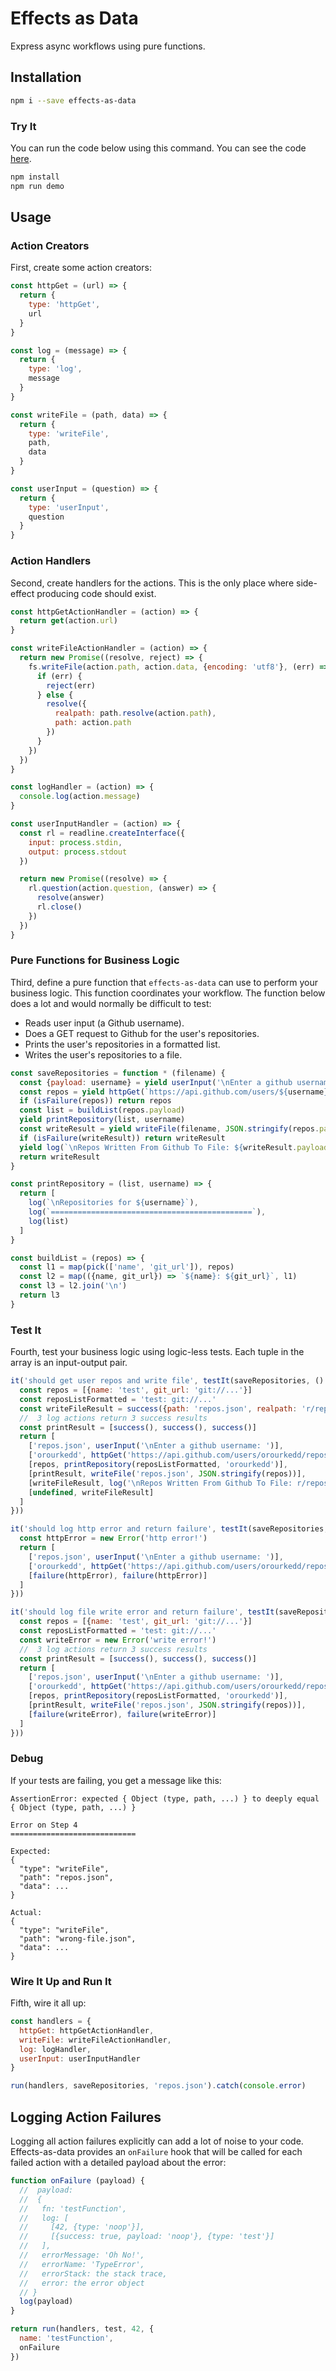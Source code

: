 # Effects as Data

Express async workflows using pure functions.

## Installation
```sh
npm i --save effects-as-data
```

### Try It
You can run the code below using this command.  You can see the code [here](https://github.com/orourkedd/effects-as-data/blob/master/src/demo/repos.js).
```sh
npm install
npm run demo
```

## Usage
### Action Creators
First, create some action creators:
```js
const httpGet = (url) => {
  return {
    type: 'httpGet',
    url
  }
}

const log = (message) => {
  return {
    type: 'log',
    message
  }
}

const writeFile = (path, data) => {
  return {
    type: 'writeFile',
    path,
    data
  }
}

const userInput = (question) => {
  return {
    type: 'userInput',
    question
  }
}
```

### Action Handlers
Second, create handlers for the actions.  This is the only place where side-effect producing code should exist.
```js
const httpGetActionHandler = (action) => {
  return get(action.url)
}

const writeFileActionHandler = (action) => {
  return new Promise((resolve, reject) => {
    fs.writeFile(action.path, action.data, {encoding: 'utf8'}, (err) => {
      if (err) {
        reject(err)
      } else {
        resolve({
          realpath: path.resolve(action.path),
          path: action.path
        })
      }
    })
  })
}

const logHandler = (action) => {
  console.log(action.message)
}

const userInputHandler = (action) => {
  const rl = readline.createInterface({
    input: process.stdin,
    output: process.stdout
  })

  return new Promise((resolve) => {
    rl.question(action.question, (answer) => {
      resolve(answer)
      rl.close()
    })
  })
}
```

### Pure Functions for Business Logic
Third, define a pure function that `effects-as-data` can use to perform your business logic.  This function coordinates your workflow.  The function below does a lot and would normally be difficult to test:
* Reads user input (a Github username).
* Does a GET request to Github for the user's repositories.
* Prints the user's repositories in a formatted list.
* Writes the user's repositories to a file.

```js
const saveRepositories = function * (filename) {
  const {payload: username} = yield userInput('\nEnter a github username: ')
  const repos = yield httpGet(`https://api.github.com/users/${username}/repos`)
  if (isFailure(repos)) return repos
  const list = buildList(repos.payload)
  yield printRepository(list, username)
  const writeResult = yield writeFile(filename, JSON.stringify(repos.payload))
  if (isFailure(writeResult)) return writeResult
  yield log(`\nRepos Written From Github To File: ${writeResult.payload.realpath}`)
  return writeResult
}

const printRepository = (list, username) => {
  return [
    log(`\nRepositories for ${username}`),
    log(`=============================================`),
    log(list)
  ]
}

const buildList = (repos) => {
  const l1 = map(pick(['name', 'git_url']), repos)
  const l2 = map(({name, git_url}) => `${name}: ${git_url}`, l1)
  const l3 = l2.join('\n')
  return l3
}
```

### Test It
Fourth, test your business logic using logic-less tests.  Each tuple in the array is an input-output pair.
```js
it('should get user repos and write file', testIt(saveRepositories, () => {
  const repos = [{name: 'test', git_url: 'git://...'}]
  const reposListFormatted = 'test: git://...'
  const writeFileResult = success({path: 'repos.json', realpath: 'r/repos.json'})
  //  3 log actions return 3 success results
  const printResult = [success(), success(), success()]
  return [
    ['repos.json', userInput('\nEnter a github username: ')],
    ['orourkedd', httpGet('https://api.github.com/users/orourkedd/repos')],
    [repos, printRepository(reposListFormatted, 'orourkedd')],
    [printResult, writeFile('repos.json', JSON.stringify(repos))],
    [writeFileResult, log('\nRepos Written From Github To File: r/repos.json')],
    [undefined, writeFileResult]
  ]
}))

it('should log http error and return failure', testIt(saveRepositories, () => {
  const httpError = new Error('http error!')
  return [
    ['repos.json', userInput('\nEnter a github username: ')],
    ['orourkedd', httpGet('https://api.github.com/users/orourkedd/repos')],
    [failure(httpError), failure(httpError)]
  ]
}))

it('should log file write error and return failure', testIt(saveRepositories, () => {
  const repos = [{name: 'test', git_url: 'git://...'}]
  const reposListFormatted = 'test: git://...'
  const writeError = new Error('write error!')
  //  3 log actions return 3 success results
  const printResult = [success(), success(), success()]
  return [
    ['repos.json', userInput('\nEnter a github username: ')],
    ['orourkedd', httpGet('https://api.github.com/users/orourkedd/repos')],
    [repos, printRepository(reposListFormatted, 'orourkedd')],
    [printResult, writeFile('repos.json', JSON.stringify(repos))],
    [failure(writeError), failure(writeError)]
  ]
}))
```

### Debug
If your tests are failing, you get a message like this:

```
AssertionError: expected { Object (type, path, ...) } to deeply equal { Object (type, path, ...) }

Error on Step 4
============================

Expected:
{
  "type": "writeFile",
  "path": "repos.json",
  "data": ...
}

Actual:
{
  "type": "writeFile",
  "path": "wrong-file.json",
  "data": ...
}
```

### Wire It Up and Run It
Fifth, wire it all up:
```js
const handlers = {
  httpGet: httpGetActionHandler,
  writeFile: writeFileActionHandler,
  log: logHandler,
  userInput: userInputHandler
}

run(handlers, saveRepositories, 'repos.json').catch(console.error)
```

## Logging Action Failures

Logging all action failures explicitly can add a lot of noise to your code.  Effects-as-data provides an `onFailure` hook that will be called for each failed action with a detailed payload about the error:

```js
function onFailure (payload) {
  //  payload:
  //  {
  //   fn: 'testFunction',
  //   log: [
  //     [42, {type: 'noop'}],
  //     [{success: true, payload: 'noop'}, {type: 'test'}]
  //   ],
  //   errorMessage: 'Oh No!',
  //   errorName: 'TypeError',
  //   errorStack: the stack trace,
  //   error: the error object
  // }
  log(payload)
}

return run(handlers, test, 42, {
  name: 'testFunction',
  onFailure
})
```

